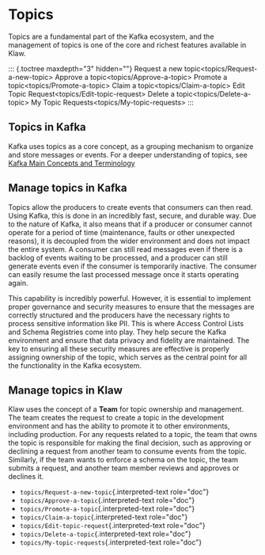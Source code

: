 # Topics

Topics are a fundamental part of the Kafka ecosystem, and the management
of topics is one of the core and richest features available in Klaw.

::: {.toctree maxdepth="3" hidden=""}
Request a new topic\<topics/Request-a-new-topic\> Approve a
topic\<topics/Approve-a-topic\> Promote a
topic\<topics/Promote-a-topic\> Claim a topic\<topics/Claim-a-topic\>
Edit Topic Request\<topics/Edit-topic-request\> Delete a
topic\<topics/Delete-a-topic\> My Topic
Requests\<topics/My-topic-requests\>
:::

## Topics in Kafka

Kafka uses topics as a core concept, as a grouping mechanism to organize
and store messages or events. For a deeper understanding of topics, see
[Kafka Main Concepts and
Terminology](https://kafka.apache.org/intro#intro_concepts_and_terms)

## Manage topics in Kafka

Topics allow the producers to create events that consumers can then
read. Using Kafka, this is done in an incredibly fast, secure, and
durable way. Due to the nature of Kafka, it also means that if a
producer or consumer cannot operate for a period of time (maintenance,
faults or other unexpected reasons), it is decoupled from the wider
environment and does not impact the entire system. A consumer can still
read messages even if there is a backlog of events waiting to be
processed, and a producer can still generate events even if the consumer
is temporarily inactive. The consumer can easily resume the last
processed message once it starts operating again.

This capability is incredibly powerful. However, it is essential to
implement proper governance and security measures to ensure that the
messages are correctly structured and the producers have the necessary
rights to process sensitive information like PII. This is where Access
Control Lists and Schema Registries come into play. They help secure the
Kafka environment and ensure that data privacy and fidelity are
maintained. The key to ensuring all these security measures are
effective is properly assigning ownership of the topic, which serves as
the central point for all the functionality in the Kafka ecosystem.

## Manage topics in Klaw

Klaw uses the concept of a **Team** for topic ownership and management.
The team creates the request to create a topic in the development
environment and has the ability to promote it to other environments,
including production. For any requests related to a topic, the team that
owns the topic is responsible for making the final decision, such as
approving or declining a request from another team to consume events
from the topic. Similarly, if the team wants to enforce a schema on the
topic, the team submits a request, and another team member reviews and
approves or declines it.

-   `topics/Request-a-new-topic`{.interpreted-text role="doc"}
-   `topics/Approve-a-topic`{.interpreted-text role="doc"}
-   `topics/Promote-a-topic`{.interpreted-text role="doc"}
-   `topics/Claim-a-topic`{.interpreted-text role="doc"}
-   `topics/Edit-topic-request`{.interpreted-text role="doc"}
-   `topics/Delete-a-topic`{.interpreted-text role="doc"}
-   `topics/My-topic-requests`{.interpreted-text role="doc"}
